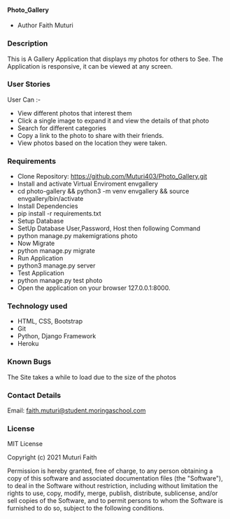 #### Photo_Gallery

* Author Faith Muturi

### Description

This is A Gallery Application that displays my photos for others to See. The Application is responsive, it can be viewed at any screen.

### User Stories

User Can :-

* View different photos that interest them
* Click a single image to expand it and view the details of that photo
* Search for different categories
* Copy a link to the photo to share with their friends.
* View photos based on the location they were taken.

### Requirements

* Clone Repository: <https://github.com/Muturi403/Photo_Gallery.git>
* Install and activate Virtual Enviroment envgallery
* cd photo-gallery && python3 -m venv envgallery && source envgallery/bin/activate
* Install Dependencies
* pip install -r requirements.txt
* Setup Database
* SetUp Database User,Password, Host then following Command
* python manage.py makemigrations photo
* Now Migrate
* python manage.py migrate
* Run Application
* python3 manage.py server
* Test Application
* python manage.py test photo
* Open the application on your browser 127.0.0.1:8000.

### Technology used

* HTML, CSS, Bootstrap
* Git
* Python, Django Framework
* Heroku

### Known Bugs

The Site takes a while to load due to the size of the photos

### Contact Details

Email: faith.muturi@student.moringaschool.com

### License

MIT License

Copyright (c) 2021 Muturi Faith

Permission is hereby granted, free of charge, to any person obtaining a copy of this software and associated documentation files (the "Software"), to deal in the Software without restriction, including without limitation the rights to use, copy, modify, merge, publish, distribute, sublicense, and/or sell copies of the Software, and to permit persons to whom the Software is furnished to do so, subject to the following conditions.
